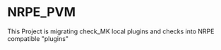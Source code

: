 # NRPE_PVM
This Project is migrating check_MK local plugins and checks into NRPE compatible "plugins"
